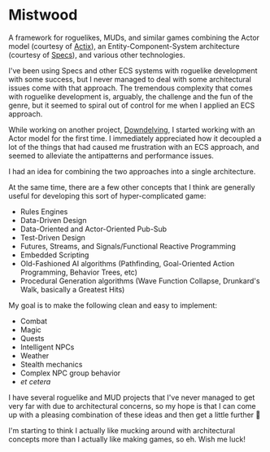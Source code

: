 # Mistwood

A framework for roguelikes, MUDs, and similar games combining the Actor model (courtesy of [Actix](http://actix.rs)), an Entity-Component-System architecture (courtesy of [Specs](https://specs.amethyst.rs/)), and various other technologies.

I've been using Specs and other ECS systems with roguelike development with some success, but I never managed to deal with some architectural issues come with that approach. The tremendous complexity that comes with roguelike development is, arguably, the challenge and the fun of the genre, but it seemed to spiral out of control for me when I applied an ECS approach.

While working on another project, [Downdelving](https://github.com/downdelving), I started working with an Actor model for the first time. I immediately appreciated how it decoupled a lot of the things that had caused me frustration with an ECS approach, and seemed to alleviate the antipatterns and performance issues.

I had an idea for combining the two approaches into a single architecture.

At the same time, there are a few other concepts that I think are generally useful for developing this sort of hyper-complicated game:
- Rules Engines
- Data-Driven Design
- Data-Oriented and Actor-Oriented Pub-Sub
- Test-Driven Design
- Futures, Streams, and Signals/Functional Reactive Programming
- Embedded Scripting
- Old-Fashioned AI algorithms (Pathfinding, Goal-Oriented Action Programming, Behavior Trees, etc)
- Procedural Generation algorithms (Wave Function Collapse, Drunkard's Walk, basically a Greatest Hits)

My goal is to make the following clean and easy to implement:
- Combat
- Magic
- Quests
- Intelligent NPCs
- Weather
- Stealth mechanics
- Complex NPC group behavior
- _et cetera_

I have several roguelike and MUD projects that I've never managed to get very far with due to architectural concerns, so my hope is that I can come up with a pleasing combination of these ideas and then get a little further 🙂

I'm starting to think I actually like mucking around with architectural concepts more than I actually like making games, so eh. Wish me luck!
